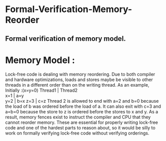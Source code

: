 # Formal-Verification-Memory-Reorder

## Formal verification of memory model.

# Memory Model :
Lock-free code is dealing with memory reordering. 
Due to both compiler and hardware optimizations, loads and stores maybe be visible to other threads in a different order than on the writing thread. 
As an example,  
Initially :(x=y=0) 
Thread1 | Thread2     
 x=1    |  a=y     
 y=2    |  b=x
 z=3    |  c=z 
Thread 2 is allowed to end with a=2 and b=0 because the load of b was ordered before the load of a. 
It can also exit with c=3 and a=b=0 because the store to z is ordered before the stores to x and y. 
As a result, memory fences exist to instruct the compiler and CPU that they cannot reorder memory. 
These are essential for properly writing lock-free code and one of the hardest parts to reason about, 
so it would be silly to work on formally verifying lock-free code without verifying orderings. 
 
